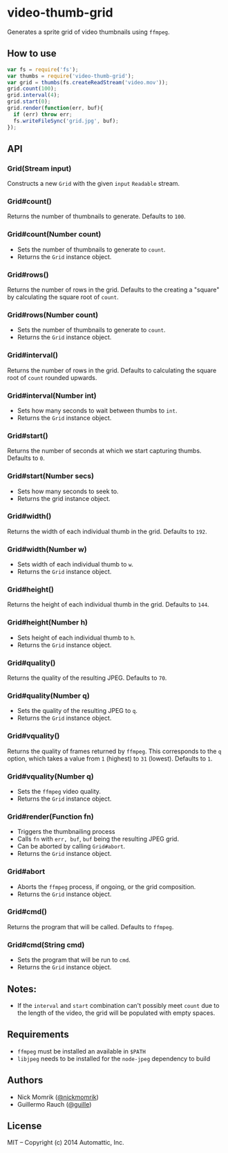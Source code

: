 
# video-thumb-grid

Generates a sprite grid of video thumbnails using `ffmpeg`.

## How to use

```js
var fs = require('fs');
var thumbs = require('video-thumb-grid');
var grid = thumbs(fs.createReadStream('video.mov'));
grid.count(100);
grid.interval(4);
grid.start(0);
grid.render(function(err, buf){
  if (err) throw err;
  fs.writeFileSync('grid.jpg', buf);
});
```

## API

### Grid(Stream input)

Constructs a new `Grid` with the given `input` `Readable` stream.

### Grid#count()

Returns the number of thumbnails to generate. Defaults to `100`.

### Grid#count(Number count)

- Sets the number of thumbnails to generate to `count`.
- Returns the `Grid` instance object.

### Grid#rows()

Returns the number of rows in the grid. Defaults to the creating a
"square" by calculating the square root of `count`.

### Grid#rows(Number count)

- Sets the number of thumbnails to generate to `count`.
- Returns the `Grid` instance object.

### Grid#interval()

Returns the number of rows in the grid. Defaults to calculating the
square root of `count` rounded upwards.

### Grid#interval(Number int)

- Sets how many seconds to wait between thumbs to `int`.
- Returns the `Grid` instance object.

### Grid#start()

Returns the number of seconds at which we start capturing thumbs.
Defaults to `0`.

### Grid#start(Number secs)

- Sets how many seconds to seek to.
- Returns the grid instance object.

### Grid#width()

Returns the width of each individual thumb in the grid.
Defaults to `192`.

### Grid#width(Number w)

- Sets width of each individual thumb to `w`.
- Returns the `Grid` instance object.

### Grid#height()

Returns the height of each individual thumb in the grid.
Defaults to `144`.

### Grid#height(Number h)

- Sets height of each individual thumb to `h`.
- Returns the `Grid` instance object.

### Grid#quality()

Returns the quality of the resulting JPEG. Defaults to `70`.

### Grid#quality(Number q)

- Sets the quality of the resulting JPEG to `q`.
- Returns the `Grid` instance object.

### Grid#vquality()

Returns the quality of frames returned by `ffmpeg`. This corresponds to
the `q` option, which takes a value from `1` (highest) to `31` (lowest).
Defaults to `1`.

### Grid#vquality(Number q)

- Sets the `ffmpeg` video quality.
- Returns the `Grid` instance object.

### Grid#render(Function fn)

- Triggers the thumbnailing process
- Calls `fn` with `err, buf`, `buf` being the resulting JPEG grid.
- Can be aborted by calling `Grid#abort`.
- Returns the `Grid` instance object.

### Grid#abort

- Aborts the `ffmpeg` process, if ongoing, or the grid composition.
- Returns the `Grid` instance object.

### Grid#cmd()

Returns the program that will be called. Defaults to `ffmpeg`.

### Grid#cmd(String cmd)

- Sets the program that will be run to `cmd`.
- Returns the `Grid` instance object.

## Notes:

- If the `interval` and `start` combination can't possibly meet `count`
  due to the length of the video, the grid will be populated with empty
  spaces.

## Requirements

- `ffmpeg` must be installed an available in `$PATH`
- `libjpeg` needs to be installed for the `node-jpeg` dependency to build

## Authors

- Nick Momrik ([@nickmomrik](https://github.com/nickmomrik))
- Guillermo Rauch ([@guille](https://github.com/guille))

## License

MIT – Copyright (c) 2014 Automattic, Inc.
